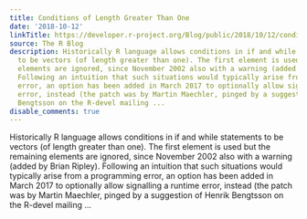 ```yaml
---
title: Conditions of Length Greater Than One
date: '2018-10-12'
linkTitle: https://developer.r-project.org/Blog/public/2018/10/12/conditions-of-length-greater-than-one/
source: The R Blog
description: Historically R language allows conditions in if and while statements
  to be vectors (of length greater than one). The first element is used but the remaining
  elements are ignored, since November 2002 also with a warning (added by Brian Ripley).
  Following an intuition that such situations would typically arise from a programming
  error, an option has been added in March 2017 to optionally allow signalling a runtime
  error, instead (the patch was by Martin Maechler, pinged by a suggestion of Henrik
  Bengtsson on the R-devel mailing ...
disable_comments: true
---
```

Historically R language allows conditions in if and while statements to be vectors (of length greater than one). The first element is used but the remaining elements are ignored, since November 2002 also with a warning (added by Brian Ripley). Following an intuition that such situations would typically arise from a programming error, an option has been added in March 2017 to optionally allow signalling a runtime error, instead (the patch was by Martin Maechler, pinged by a suggestion of Henrik Bengtsson on the R-devel mailing ...